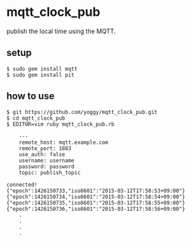 mqtt_clock_pub
====
publish the local time using the MQTT.

setup
----
    $ sudo gem install mqtt
    $ sudo gem install pit

how to use
----
    $ git https://github.com/yoggy/mqtt_clock_pub.git
    $ cd mqtt_clock_pub
    $ EDITOR=vim ruby mqtt_clock_pub.rb
    
        ---
        remote_host: mqtt.example.com
        remote_port: 1883
        use_auth: false
        username: username
        password: password
        topic: publish_topic

    connected!
    {"epoch":1426150733,"iso8601":"2015-03-12T17:58:53+09:00"}
    {"epoch":1426150734,"iso8601":"2015-03-12T17:58:54+09:00"}
    {"epoch":1426150735,"iso8601":"2015-03-12T17:58:55+09:00"}
    {"epoch":1426150736,"iso8601":"2015-03-12T17:58:56+09:00"}
        .
        .
        .
        .

